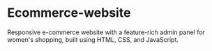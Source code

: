 # Ecommerce-website
Responsive e-commerce website with a feature-rich admin panel for women's shopping, built using HTML, CSS, and JavaScript.
